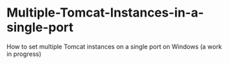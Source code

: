 # Multiple-Tomcat-Instances-in-a-single-port
How to set multiple Tomcat instances on a single port on Windows (a work in progress)
